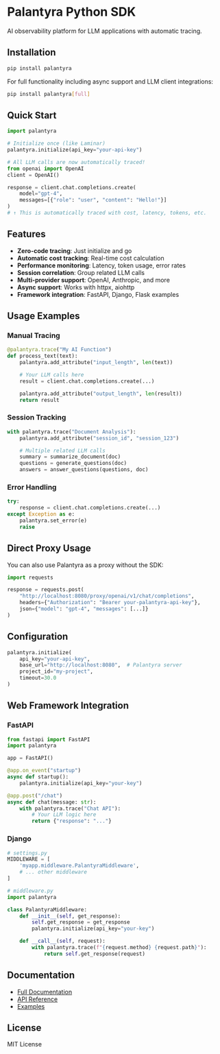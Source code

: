# Palantyra Python SDK

AI observability platform for LLM applications with automatic tracing.

## Installation

```bash
pip install palantyra
```

For full functionality including async support and LLM client integrations:

```bash
pip install palantyra[full]
```

## Quick Start

```python
import palantyra

# Initialize once (like Laminar)
palantyra.initialize(api_key="your-api-key")

# All LLM calls are now automatically traced!
from openai import OpenAI
client = OpenAI()

response = client.chat.completions.create(
    model="gpt-4",
    messages=[{"role": "user", "content": "Hello!"}]
)
# ↑ This is automatically traced with cost, latency, tokens, etc.
```

## Features

- **Zero-code tracing**: Just initialize and go
- **Automatic cost tracking**: Real-time cost calculation
- **Performance monitoring**: Latency, token usage, error rates  
- **Session correlation**: Group related LLM calls
- **Multi-provider support**: OpenAI, Anthropic, and more
- **Async support**: Works with httpx, aiohttp
- **Framework integration**: FastAPI, Django, Flask examples

## Usage Examples

### Manual Tracing
```python
@palantyra.trace("My AI Function")
def process_text(text):
    palantyra.add_attribute("input_length", len(text))

    # Your LLM calls here
    result = client.chat.completions.create(...)

    palantyra.add_attribute("output_length", len(result))
    return result
```

### Session Tracking
```python
with palantyra.trace("Document Analysis"):
    palantyra.add_attribute("session_id", "session_123")

    # Multiple related LLM calls
    summary = summarize_document(doc)
    questions = generate_questions(doc)
    answers = answer_questions(questions, doc)
```

### Error Handling
```python
try:
    response = client.chat.completions.create(...)
except Exception as e:
    palantyra.set_error(e)
    raise
```

## Direct Proxy Usage

You can also use Palantyra as a proxy without the SDK:

```python
import requests

response = requests.post(
    "http://localhost:8080/proxy/openai/v1/chat/completions",
    headers={"Authorization": "Bearer your-palantyra-api-key"},
    json={"model": "gpt-4", "messages": [...]}
)
```

## Configuration

```python
palantyra.initialize(
    api_key="your-api-key",
    base_url="http://localhost:8080",  # Palantyra server
    project_id="my-project",
    timeout=30.0
)
```

## Web Framework Integration

### FastAPI
```python
from fastapi import FastAPI
import palantyra

app = FastAPI()

@app.on_event("startup")
async def startup():
    palantyra.initialize(api_key="your-key")

@app.post("/chat")
async def chat(message: str):
    with palantyra.trace("Chat API"):
        # Your LLM logic here
        return {"response": "..."}
```

### Django
```python
# settings.py
MIDDLEWARE = [
    'myapp.middleware.PalantyraMiddleware',
    # ... other middleware
]

# middleware.py
import palantyra

class PalantyraMiddleware:
    def __init__(self, get_response):
        self.get_response = get_response
        palantyra.initialize(api_key="your-key")

    def __call__(self, request):
        with palantyra.trace(f"{request.method} {request.path}"):
            return self.get_response(request)
```

## Documentation

- [Full Documentation](https://docs.palantyra.io)
- [API Reference](https://docs.palantyra.io/api)
- [Examples](https://github.com/tanmaysharma2001/palantyra/tree/main/examples)

## License

MIT License